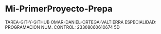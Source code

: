 # Mi-PrimerProyecto-Prepa
TAREA-GIT-Y-GITHUB
OMAR-DANIEL-ORTEGA-VALTIERRA
ESPECIALIDAD: PROGRAMACION
NUM. CONTROL: 23308060610674
5D
